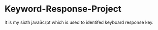 # Keyword-Response-Project
 It is my sixth javaScrpt which is used to identifed keyboard response key. 
